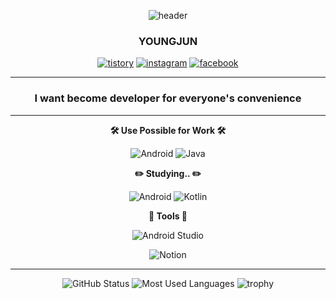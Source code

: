 
<div align="center">

![header](https://capsule-render.vercel.app/api?type=Waving&color=timeGradient&height=350&section=header&text=youngjun%&fontSize=90)

### YOUNGJUN

[![tistory](https://img.shields.io/badge/Tistory-EE5205?style=flat-square&logo=Tistory&logoColor=white)](https://yevi.tistory.com) 
[![instagram](https://img.shields.io/badge/Instagram-E4405F?style=flat-square&logo=Instagram&logoColor=white)](https://www.instagram.com/mobile_yj_04)
[![facebook](https://img.shields.io/badge/Facebook-1877F2?style=flat-square&logo=Facebook&logoColor=white)](https://www.facebook.com/profile.php?id=100011956212947)
  
---
  
### I want become developer for everyone's convenience

---
</div>
<div align="center">

**🛠 Use Possible for Work 🛠**

![Android](https://img.shields.io/badge/Android-3DDC84?style=flat-square&logo=Android&logoColor=white)
![Java](https://img.shields.io/badge/Java-007396?style=flat-square&logo=Java&logoColor=white)
<!--![React Native](https://img.shields.io/badge/ReactNative-1C2C4C?style=flat-square&logo=React&logoColor=white)-->

**✏️ Studying.. ✏️**

![Android](https://img.shields.io/badge/Android-3DDC84?style=flat-square&logo=Android&logoColor=white)
![Kotlin](https://img.shields.io/badge/Kotlin-7F52FF?style=flat-square&logo=Kotlin&logoColor=white)

**🔩 Tools 🔩**

![Android Studio](https://img.shields.io/badge/AndroidStudio-3DDC84?style=flat-square&logo=AndroidStudio&logoColor=white)
<!--![Visual Studio Code](https://img.shields.io/badge/VisualStudioCode-007ACC?style=flat-square&logo=Visual-Studio-Code&logoColor=white)-->
![Notion](https://img.shields.io/badge/Notion-000000?style=flat-square&logo=Notion&logoColor=white)

</div>

---

<div align="center">

![GitHub Status](https://github-readme-stats.vercel.app/api?username=yevi04&theme=dracula&exclude_repo=Computer-Science-Engineering&layout=compact&langs_count=10)
![Most Used Languages](https://github-readme-stats.vercel.app/api/top-langs/?username=yevi04&theme=dracula&exclude_repo=Computer-Science-Engineering&layout=compact&langs_count=10)
![trophy](https://github-profile-trophy.vercel.app/?username=yevi04&theme=chalk&row=1&column=7&margin-w=10)

</div>
